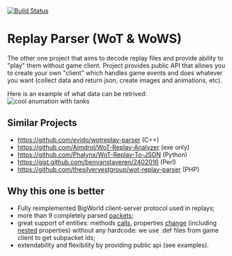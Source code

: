 [![Build Status](https://travis-ci.org/Monstrofil/replays_unpack.svg?branch=master)](https://travis-ci.org/Monstrofil/replays_unpack)

# Replay Parser (WoT & WoWS)

The other one project that aims to decode replay files and provide ability to "play"
them without game client. Project provides public API that allows you to create your own
"client" which handles game events and does whatever you want (collect data and return json, 
create images and animations, etc).

Here is an example of what data can be retrived:
![cool anumation with tanks](docs/files/animation.gif)

## Similar Projects

- https://github.com/evido/wotreplay-parser (C++)
- https://github.com/Aimdrol/WoT-Replay-Analyzer (exe only)
- https://github.com/Phalynx/WoT-Replay-To-JSON (Python)
- https://gist.github.com/benvanstaveren/2402016 (Perl)
- https://github.com/thesilvervestgroup/wot-replay-parser (PHP)


## Why this one is better
- Fully reimplemented BigWorld client-server protocol used in replays;
- more than 9 completely parsed [packets](docs/Packets.md);
- great support of entities: methods [calls](docs/Packets/0x8.md), properties [change](docs/Packets/0x8.md) 
  (including [nested](docs/Packets/0x22.md) properties) without any hardcode: 
  we use .def files from game client to get subpacket ids;
- extendability and flexibility by providing public api (see examples).
